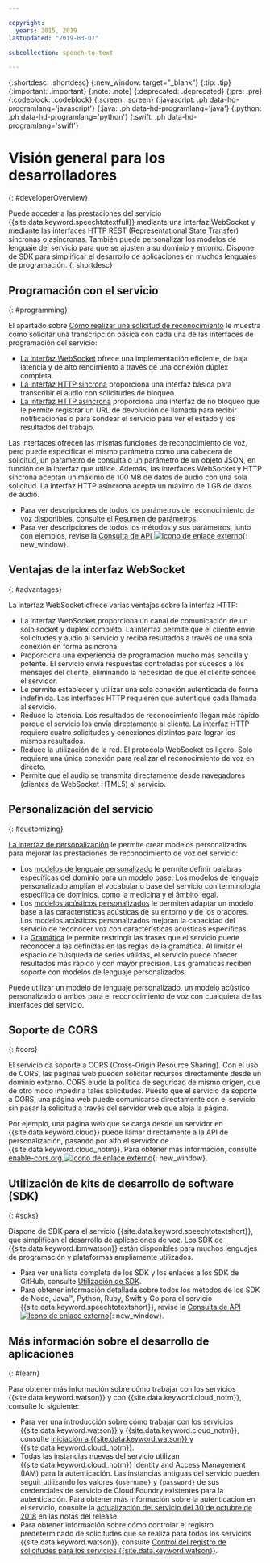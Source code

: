 ```yaml
---

copyright:
  years: 2015, 2019
lastupdated: "2019-03-07"

subcollection: speech-to-text

---
```


{:shortdesc: .shortdesc}
{:new_window: target="_blank"}
{:tip: .tip}
{:important: .important}
{:note: .note}
{:deprecated: .deprecated}
{:pre: .pre}
{:codeblock: .codeblock}
{:screen: .screen}
{:javascript: .ph data-hd-programlang='javascript'}
{:java: .ph data-hd-programlang='java'}
{:python: .ph data-hd-programlang='python'}
{:swift: .ph data-hd-programlang='swift'}

# Visión general para los desarrolladores
{: #developerOverview}

Puede acceder a las prestaciones del servicio {{site.data.keyword.speechtotextfull}} mediante una interfaz WebSocket y mediante las interfaces HTTP REST (Representational State Transfer) síncronas o asíncronas. También puede personalizar los modelos de lenguaje del servicio para que se ajusten a su dominio y entorno. Dispone de SDK para simplificar el desarrollo de aplicaciones en muchos lenguajes de programación.
{: shortdesc}

## Programación con el servicio
{: #programming}

El apartado sobre [Cómo realizar una solicitud de reconocimiento](/docs/services/speech-to-text/basic-request.html) le muestra cómo solicitar una transcripción básica con cada una de las interfaces de programación del servicio:

-   [La interfaz WebSocket](/docs/services/speech-to-text/websockets.html) ofrece una implementación eficiente, de baja latencia y de alto rendimiento a través de una conexión dúplex completa.
-   [La interfaz HTTP síncrona](/docs/services/speech-to-text/http.html) proporciona una interfaz básica para transcribir el audio con solicitudes de bloqueo.
-   [La interfaz HTTP asíncrona](/docs/services/speech-to-text/async.html) proporciona una interfaz de no bloqueo que le permite registrar un URL de devolución de llamada para recibir notificaciones o para sondear el servicio para ver el estado y los resultados del trabajo.

Las interfaces ofrecen las mismas funciones de reconocimiento de voz, pero puede especificar el mismo parámetro como una cabecera de solicitud, un parámetro de consulta o un parámetro de un objeto JSON, en función de la interfaz que utilice. Además, las interfaces WebSocket y HTTP síncrona aceptan un máximo de 100 MB de datos de audio con una sola solicitud. La interfaz HTTP asíncrona acepta un máximo de 1 GB de datos de audio.

-   Para ver descripciones de todos los parámetros de reconocimiento de voz disponibles, consulte el [Resumen de parámetros](/docs/services/speech-to-text/summary.html).
-   Para ver descripciones de todos los métodos y sus parámetros, junto con ejemplos, revise la [Consulta de API ![Icono de enlace externo](../../icons/launch-glyph.svg "Icono de enlace externo")](https://{DomainName}/apidocs/speech-to-text){: new_window}.

## Ventajas de la interfaz WebSocket
{: #advantages}

La interfaz WebSocket ofrece varias ventajas sobre la interfaz HTTP:

-   La interfaz WebSocket proporciona un canal de comunicación de un solo socket y dúplex completo. La interfaz permite que el cliente envíe solicitudes y audio al servicio y reciba resultados a través de una sola conexión en forma asíncrona.
-   Proporciona una experiencia de programación mucho más sencilla y potente. El servicio envía respuestas controladas por sucesos a los mensajes del cliente, eliminando la necesidad de que el cliente sondee el servidor.
-   Le permite establecer y utilizar una sola conexión autenticada de forma indefinida. Las interfaces HTTP requieren que autentique cada llamada al servicio.
-   Reduce la latencia. Los resultados de reconocimiento llegan más rápido porque el servicio los envía directamente al cliente. La interfaz HTTP requiere cuatro solicitudes y conexiones distintas para lograr los mismos resultados.
-   Reduce la utilización de la red. El protocolo WebSocket es ligero. Solo requiere una única conexión para realizar el reconocimiento de voz en directo.
-   Permite que el audio se transmita directamente desde navegadores (clientes de WebSocket HTML5) al servicio.

## Personalización del servicio
{: #customizing}

[La interfaz de personalización](/docs/services/speech-to-text/custom.html) le permite crear modelos personalizados para mejorar las prestaciones de reconocimiento de voz del servicio:

-   Los [modelos de lenguaje personalizado](/docs/services/speech-to-text/language-create.html) le permite definir palabras específicas del dominio para un modelo base. Los modelos de lenguaje personalizado amplían el vocabulario base del servicio con terminología específica de dominios, como la medicina y el ámbito legal.
-   Los [modelos acústicos personalizados](/docs/services/speech-to-text/acoustic-create.html) le permiten adaptar un modelo base a las características acústicas de su entorno y de los oradores. Los modelos acústicos personalizados mejoran la capacidad del servicio de reconocer voz con características acústicas específicas.
-   La [Gramática](/docs/services/speech-to-text/grammar.html) le permite restringir las frases que el servicio puede reconocer a las definidas en las reglas de la gramática. Al limitar el espacio de búsqueda de series válidas, el servicio puede ofrecer resultados más rápido y con mayor precisión. Las gramáticas reciben soporte con modelos de lenguaje personalizados.

Puede utilizar un modelo de lenguaje personalizado, un modelo acústico personalizado o ambos para el reconocimiento de voz con cualquiera de las interfaces del servicio.

## Soporte de CORS
{: #cors}

El servicio da soporte a CORS (Cross-Origin Resource Sharing). Con el uso de CORS, las páginas web pueden solicitar recursos directamente desde un dominio externo. CORS elude la política de seguridad de mismo origen, que de otro modo impediría tales solicitudes. Puesto que el servicio da soporte a CORS, una página web puede comunicarse directamente con el servicio sin pasar la solicitud a través del servidor web que aloja la página.

Por ejemplo, una página web que se carga desde un servidor en {{site.data.keyword.cloud}} puede llamar directamente a la API de personalización, pasando por alto el servidor de {{site.data.keyword.cloud_notm}}. Para obtener más información, consulte [enable-cors.org ![Icono de enlace externo](../../icons/launch-glyph.svg "Icono de enlace externo")](https://enable-cors.org/){: new_window}.

## Utilización de kits de desarrollo de software (SDK)
{: #sdks}

Dispone de SDK para el servicio {{site.data.keyword.speechtotextshort}}, que simplifican el desarrollo de aplicaciones de voz. Los SDK de {{site.data.keyword.ibmwatson}} están disponibles para muchos lenguajes de programación y plataformas ampliamente utilizados.

-   Para ver una lista completa de los SDK y los enlaces a los SDK de GitHub, consulte [Utilización de SDK](/docs/services/watson/getting-started-sdks.html).
-   Para obtener información detallada sobre todos los métodos de los SDK de Node, Java&trade;, Python, Ruby, Swift y Go para el servicio {{site.data.keyword.speechtotextshort}}, revise la [Consulta de API ![Icono de enlace externo](../../icons/launch-glyph.svg "Icono de enlace externo")](https://{DomainName}/apidocs/speech-to-text){: new_window}.

## Más información sobre el desarrollo de aplicaciones
{: #learn}

Para obtener más información sobre cómo trabajar con los servicios {{site.data.keyword.watson}} y con {{site.data.keyword.cloud_notm}}, consulte lo siguiente:

-   Para ver una introducción sobre cómo trabajar con los servicios {{site.data.keyword.watson}} y {{site.data.keyword.cloud_notm}}, consulte [Iniciación a {{site.data.keyword.watson}} y {{site.data.keyword.cloud_notm}}](/docs/services/watson/index.html).
-   Todas las instancias nuevas del servicio utilizan {{site.data.keyword.cloud_notm}} Identity and Access Management (IAM) para la autenticación. Las instancias antiguas del servicio pueden seguir utilizando los valores `{username}` y `{password}` de sus credenciales de servicio de Cloud Foundry existentes para la autenticación. Para obtener más información sobre la autenticación en el servicio, consulte la [actualización del servicio del 30 de octubre de 2018](/docs/services/speech-to-text/release-notes.html#October2018b) en las notas del release.
-   Para obtener información sobre cómo controlar el registro predeterminado de solicitudes que se realiza para todos los servicios {{site.data.keyword.watson}}, consulte [Control del registro de solicitudes para los servicios {{site.data.keyword.watson}}](/docs/services/watson/getting-started-logging.html).
